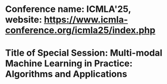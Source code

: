 # Conference name: ICMLA'25, website: https://www.icmla-conference.org/icmla25/index.php
# Title of Special Session: Multi-modal Machine Learning in Practice: Algorithms and Applications
